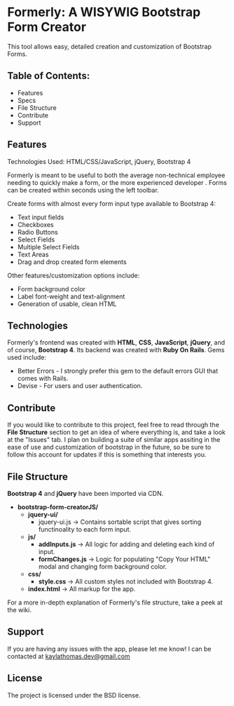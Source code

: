 # Formerly: A WISYWIG Bootstrap Form Creator
This tool allows easy, detailed creation and customization of Bootstrap Forms.

Table of Contents:
------------------
- Features
- Specs
- File Structure
- Contribute
- Support

Features
--------
Technologies Used: HTML/CSS/JavaScript, jQuery, Bootstrap 4

Formerly is meant to be useful to both the average non-technical employee needing to quickly make a form, or the more experienced developer . Forms can be created within seconds using the left toolbar. 

Create forms with almost every form input type available to Bootstrap 4:
- Text input fields
- Checkboxes
- Radio Buttons
- Select Fields
- Multiple Select Fields
- Text Areas
- Drag and drop created form elements

Other features/customization options include:

- Form background color
- Label font-weight and text-alignment
- Generation of usable, clean HTML 

Technologies
------------

Formerly's frontend was created with **HTML**, **CSS**, **JavaScript**, **jQuery**, and of course, **Bootstrap 4**.
Its backend was created with **Ruby On Rails**. Gems used include:
 - Better Errors - I strongly prefer this gem to the default errors GUI that comes with Rails.
 - Devise - For users and user authentication.

Contribute
----------

If you would like to contribute to this project, feel free to read through the **File Structure** section to get an idea of where everything is, and take a look at the "Issues" tab. I plan on building a suite of similar apps assiting in the ease of use and customization of bootstrap in the future, so be sure to follow this account for updates if this is something that interests you.

File Structure
--------------

**Bootstrap 4** and **jQuery** have been imported via CDN.
  - **bootstrap-form-creatorJS/**
    - **jquery-ui/**
      - jquery-ui.js -> Contains sortable script that gives sorting functinoality to each form input.
    - **js/** 
      - **addInputs.js** -> All logic for adding and deleting each kind of input.
      - **formChanges.js** -> Logic for populating "Copy Your HTML" modal and changing form background color.
    - **css/**
      - **style.css** -> All custom styles not included with Bootstrap 4.
    - **index.html** -> All markup for the app.
    
 For a more in-depth explanation of Formerly's file structure, take a peek at the wiki.

Support
-------

If you are having any issues with the app, please let me know!
I can be contacted at kaylathomas.dev@gmail.com

License
-------

The project is licensed under the BSD license.
